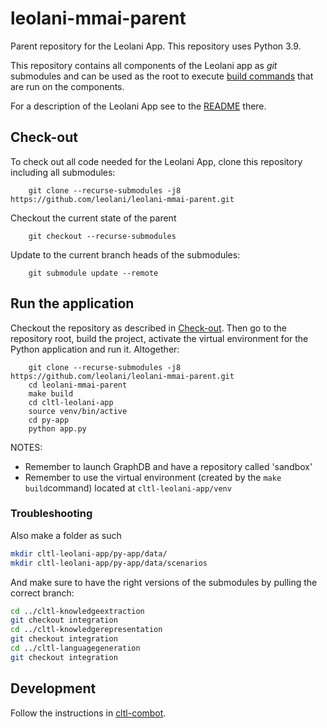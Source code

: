 # leolani-mmai-parent

Parent repository for the Leolani App. This repository uses Python 3.9.

This repository contains all components of the Leolani app as _git_ submodules and can be used as the root to
execute [build commands](https://github.com/leolani/cltl-build/tree/main/make) that are run on the components.

For a description of the Leolani App see to the [README](https://github.com/leolani/cltl-leolani-app) there.

## Check-out

To check out all code needed for the Leolani App, clone this repository including all submodules:

        git clone --recurse-submodules -j8 https://github.com/leolani/leolani-mmai-parent.git

Checkout the current state of the parent

        git checkout --recurse-submodules

Update to the current branch heads of the submodules:

        git submodule update --remote

## Run the application

Checkout the repository as described in [Check-out](#check-out). Then go to the repository root, build the project,
activate the virtual environment for the Python application and run it. Altogether:

        git clone --recurse-submodules -j8 https://github.com/leolani/leolani-mmai-parent.git
        cd leolani-mmai-parent
        make build
        cd cltl-leolani-app
        source venv/bin/active
        cd py-app
        python app.py

NOTES:

- Remember to launch GraphDB and have a repository called 'sandbox'
- Remember to use the virtual environment (created by the `make build`command) located at `cltl-leolani-app/venv`


### Troubleshooting
[comment]: <> (To remove)
Also make a folder as such

```bash
mkdir cltl-leolani-app/py-app/data/ 
mkdir cltl-leolani-app/py-app/data/scenarios
```

And make sure to have the right versions of the submodules by pulling the correct branch:

```bash
cd ../cltl-knowledgeextraction
git checkout integration
cd ../cltl-knowledgerepresentation
git checkout integration
cd ../cltl-languagegeneration
git checkout integration
```

## Development

Follow the instructions in [cltl-combot](https://github.com/leolani/cltl-combot).
